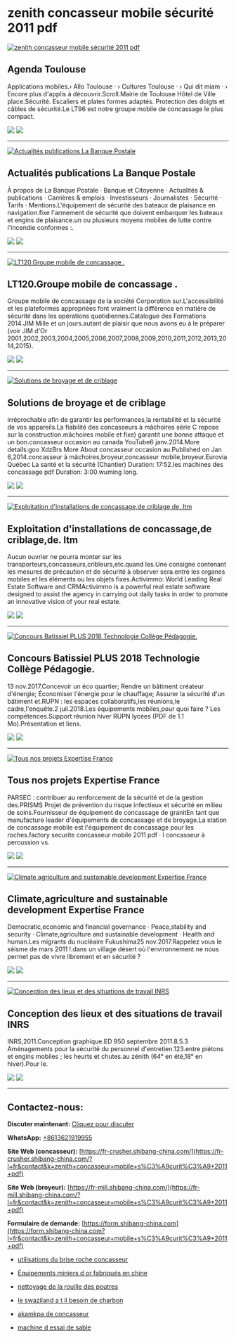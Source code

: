 # zenith concasseur mobile sécurité 2011 pdf

<a href="https://swt.shibang-china.com/?l=fr&img&k=zenith+concasseur+mobile+s%C3%A9curit%C3%A9+2011+pdf" target="_blank">![zenith concasseur mobile sécurité 2011 pdf](http://static.shibang-china.com/all-800x300/25.jpg)</a>

## Agenda Toulouse
Applications mobiles.› Allo Toulouse &middot; › Cultures Toulouse &middot; › Qui dit miam &middot; › Encore plus d&#39;applis à découvrir.Scroll.Mairie de Toulouse Hôtel de Ville place.Sécurité. Escaliers et plates formes adaptés. Protection des doigts et câbles de sécurité.Le LT96 est notre groupe mobile de concassage le plus compact.


<a href="https://whatsapp.shibangsoft.com/WhatsApp.php" target="_blank" title="WhatsApp">![](http://static.shibang-china.com/icon/whatsapp.png)</a> <a href="https://swt.shibang-china.com/?l=fr&icon&k=zenith+concasseur+mobile+s%C3%A9curit%C3%A9+2011+pdf" target="_blank">![](http://static.shibang-china.com/icon/chat-fr.png)</a>

---

<a href="https://swt.shibang-china.com/?l=fr&img&k=zenith+concasseur+mobile+s%C3%A9curit%C3%A9+2011+pdf" target="_blank">![Actualités publications La Banque Postale](http://static.shibang-china.com/all-800x300/1365.jpg)</a>

## Actualités publications La Banque Postale
À propos de La Banque Postale &middot; Banque et Citoyenne &middot; Actualités &amp; publications &middot; Carrières &amp; emplois &middot; Investisseurs &middot; Journalistes &middot; Sécurité &middot; Tarifs &middot; Mentions.L&#39;équipement de sécurité des bateaux de plaisance en navigation.fixe l&#39;armement de sécurité que doivent embarquer les bateaux et engins de plaisance.un ou plusieurs moyens mobiles de lutte contre l&#39;incendie conformes :.


<a href="https://whatsapp.shibangsoft.com/WhatsApp.php" target="_blank" title="WhatsApp">![](http://static.shibang-china.com/icon/whatsapp.png)</a> <a href="https://swt.shibang-china.com/?l=fr&icon&k=zenith+concasseur+mobile+s%C3%A9curit%C3%A9+2011+pdf" target="_blank">![](http://static.shibang-china.com/icon/chat-fr.png)</a>

---

<a href="https://swt.shibang-china.com/?l=fr&img&k=zenith+concasseur+mobile+s%C3%A9curit%C3%A9+2011+pdf" target="_blank">![LT120.Groupe mobile de concassage .](http://static.shibang-china.com/all-800x300/1112.jpg)</a>

## LT120.Groupe mobile de concassage .
Groupe mobile de concassage de la société Corporation sur.L&#39;accessibilité et les plateformes appropriées font vraiment la différence en matière de sécurité dans les opérations quotidiennes.Catalogue des Formations 2014.JIM Mille et un jours.autant de plaisir que nous avons eu à le préparer (voir JIM d&#39;Or 2001,2002,2003,2004,2005,2006,2007,2008,2009,2010,2011,2012,2013,2014,2015).


<a href="https://whatsapp.shibangsoft.com/WhatsApp.php" target="_blank" title="WhatsApp">![](http://static.shibang-china.com/icon/whatsapp.png)</a> <a href="https://swt.shibang-china.com/?l=fr&icon&k=zenith+concasseur+mobile+s%C3%A9curit%C3%A9+2011+pdf" target="_blank">![](http://static.shibang-china.com/icon/chat-fr.png)</a>

---

<a href="https://swt.shibang-china.com/?l=fr&img&k=zenith+concasseur+mobile+s%C3%A9curit%C3%A9+2011+pdf" target="_blank">![Solutions de broyage et de criblage](http://static.shibang-china.com/all-800x300/56.jpg)</a>

## Solutions de broyage et de criblage
irréprochable afin de garantir les performances,la rentabilité et la sécurité de vos appareils.La fiabilité des concasseurs à mâchoires série C repose sur la construction.mâchoires mobile et fixe) garantit une bonne attaque et un bon.concasseur occasion au canada YouTube6 janv.2014.More details:goo XdzBrs More About concasseur occasion au.Published on Jan 6,2014.concasseur à mâchoires,broyeur,concasseur mobile,broyeur.Eurovia Québec La santé et la sécurité (Chantier) Duration: 17:52.les machines des concassage pdf Duration: 3:00.wuming long.


<a href="https://whatsapp.shibangsoft.com/WhatsApp.php" target="_blank" title="WhatsApp">![](http://static.shibang-china.com/icon/whatsapp.png)</a> <a href="https://swt.shibang-china.com/?l=fr&icon&k=zenith+concasseur+mobile+s%C3%A9curit%C3%A9+2011+pdf" target="_blank">![](http://static.shibang-china.com/icon/chat-fr.png)</a>

---

<a href="https://swt.shibang-china.com/?l=fr&img&k=zenith+concasseur+mobile+s%C3%A9curit%C3%A9+2011+pdf" target="_blank">![Exploitation d&#39;installations de concassage,de criblage,de. Itm](http://static.shibang-china.com/all-800x300/56.jpg)</a>

## Exploitation d&#39;installations de concassage,de criblage,de. Itm
Aucun ouvrier ne pourra monter sur les transporteurs,concasseurs,cribleurs,etc.quand les.Une consigne contenant les mesures de précaution et de sécurité à observer sera.entre les organes mobiles et les éléments ou les objets fixes.Activimmo: World Leading Real Estate Software and CRMActivimmo is a powerful real estate software designed to assist the agency in carrying out daily tasks in order to promote an innovative vision of your real estate.


<a href="https://whatsapp.shibangsoft.com/WhatsApp.php" target="_blank" title="WhatsApp">![](http://static.shibang-china.com/icon/whatsapp.png)</a> <a href="https://swt.shibang-china.com/?l=fr&icon&k=zenith+concasseur+mobile+s%C3%A9curit%C3%A9+2011+pdf" target="_blank">![](http://static.shibang-china.com/icon/chat-fr.png)</a>

---

<a href="https://swt.shibang-china.com/?l=fr&img&k=zenith+concasseur+mobile+s%C3%A9curit%C3%A9+2011+pdf" target="_blank">![Concours Batissiel PLUS 2018 Technologie Collège Pédagogie.](http://static.shibang-china.com/all-800x300/1516.jpg)</a>

## Concours Batissiel PLUS 2018 Technologie Collège Pédagogie.
13 nov.2017.Concevoir un éco quartier; Rendre un bâtiment créateur d&#39;énergie; Économiser l&#39;énergie pour le chauffage; Assurer la sécurité d&#39;un bâtiment et.RUPN : les espaces collaboratifs,les réunions,le cadre,l&#39;enquête.2 juil.2018.Les équipements mobiles,pour quoi faire ? Les compétences.Support réunion hiver RUPN lycées (PDF de 1.1 Mo).Présentation et liens.


<a href="https://whatsapp.shibangsoft.com/WhatsApp.php" target="_blank" title="WhatsApp">![](http://static.shibang-china.com/icon/whatsapp.png)</a> <a href="https://swt.shibang-china.com/?l=fr&icon&k=zenith+concasseur+mobile+s%C3%A9curit%C3%A9+2011+pdf" target="_blank">![](http://static.shibang-china.com/icon/chat-fr.png)</a>

---

<a href="https://swt.shibang-china.com/?l=fr&img&k=zenith+concasseur+mobile+s%C3%A9curit%C3%A9+2011+pdf" target="_blank">![Tous nos projets Expertise France](http://static.shibang-china.com/all-800x300/1239.jpg)</a>

## Tous nos projets Expertise France
PARSEC : contribuer au renforcement de la sécurité et de la gestion des.PRISMS Projet de prévention du risque infectieux et sécurité en milieu de soins.Fournisseur de équipement de concassage de granitEn tant que manufacture leader d&#39;équipements de concassage et de broyage.La station de concassage mobile est l&#39;équipement de concassage pour les roches.factory securite concasseur mobile 2011 pdf &middot; l concasseur à percussion vs.


<a href="https://whatsapp.shibangsoft.com/WhatsApp.php" target="_blank" title="WhatsApp">![](http://static.shibang-china.com/icon/whatsapp.png)</a> <a href="https://swt.shibang-china.com/?l=fr&icon&k=zenith+concasseur+mobile+s%C3%A9curit%C3%A9+2011+pdf" target="_blank">![](http://static.shibang-china.com/icon/chat-fr.png)</a>

---

<a href="https://swt.shibang-china.com/?l=fr&img&k=zenith+concasseur+mobile+s%C3%A9curit%C3%A9+2011+pdf" target="_blank">![Climate,agriculture and sustainable development Expertise France](http://static.shibang-china.com/all-800x300/957.jpg)</a>

## Climate,agriculture and sustainable development Expertise France
Democratic,economic and financial governance &middot; Peace,stability and security &middot; Climate,agriculture and sustainable development &middot; Health and human.Les migrants du nucléaire Fukushima25 nov.2017.Rappelez vous le séisme de mars 2011 !.dans un village désert où l&#39;environnement ne nous permet pas de vivre librement et en sécurité ?


<a href="https://whatsapp.shibangsoft.com/WhatsApp.php" target="_blank" title="WhatsApp">![](http://static.shibang-china.com/icon/whatsapp.png)</a> <a href="https://swt.shibang-china.com/?l=fr&icon&k=zenith+concasseur+mobile+s%C3%A9curit%C3%A9+2011+pdf" target="_blank">![](http://static.shibang-china.com/icon/chat-fr.png)</a>

---

<a href="https://swt.shibang-china.com/?l=fr&img&k=zenith+concasseur+mobile+s%C3%A9curit%C3%A9+2011+pdf" target="_blank">![Conception des lieux et des situations de travail INRS](http://static.shibang-china.com/all-800x300/834.jpg)</a>

## Conception des lieux et des situations de travail INRS
INRS,2011.Conception graphique.ED 950 septembre 2011.8.5.3 Aménagements pour la sécurité du personnel d&#39;entretien.123.entre piétons et engins mobiles ; les heurts et chutes.au zénith (64° en été,18° en hiver).Pour le.

<a href="https://whatsapp.shibangsoft.com/WhatsApp.php" target="_blank" title="WhatsApp">![](http://static.shibang-china.com/icon/whatsapp.png)</a> <a href="https://swt.shibang-china.com/?l=fr&icon&k=zenith+concasseur+mobile+s%C3%A9curit%C3%A9+2011+pdf" target="_blank">![](http://static.shibang-china.com/icon/chat-fr.png)</a>

---
## Contactez-nous:

**Discuter maintenant:** [Cliquez pour discuter](https://swt.shibang-china.com?l=fr&contact&k=zenith+concasseur+mobile+s%C3%A9curit%C3%A9+2011+pdf)

**WhatsApp:**  [+8613621919955](https://whatsapp.shibangsoft.com/WhatsApp.php)

**Site Web (concasseur):** [https://fr-crusher.shibang-china.com/](https://fr-crusher.shibang-china.com/?l=fr&contact&k=zenith+concasseur+mobile+s%C3%A9curit%C3%A9+2011+pdf)

**Site Web (broyeur):** [https://fr-mill.shibang-china.com/](https://fr-mill.shibang-china.com/?l=fr&contact&k=zenith+concasseur+mobile+s%C3%A9curit%C3%A9+2011+pdf)

**Formulaire de demande:** [https://form.shibang-china.com](https://form.shibang-china.com?l=fr&contact&k=zenith+concasseur+mobile+s%C3%A9curit%C3%A9+2011+pdf)

* [utilisations du brise roche concasseur](../47/utilisations%20du%20brise%20roche%20concasseur.md)

* [Équipements miniers d or fabriqués en chine](../49/%C3%89quipements%20miniers%20d%20or%20fabriqu%C3%A9s%20en%20chine.md)

* [nettoyage de la rouille des poutres](../52/nettoyage%20de%20la%20rouille%20des%20poutres.md)

* [le swaziland a t il besoin de charbon](../47/le%20swaziland%20a%20t%20il%20besoin%20de%20charbon.md)

* [akamkpa de concasseur](../50/akamkpa%20de%20concasseur.md)

* [machine d essai de sable](../46/machine%20d%20essai%20de%20sable.md)